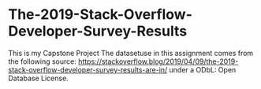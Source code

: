 # The-2019-Stack-Overflow-Developer-Survey-Results
This is my Capstone Project
The datasetuse in this assignment comes from the following source: https://stackoverflow.blog/2019/04/09/the-2019-stack-overflow-developer-survey-results-are-in/ under a ODbL: Open Database License.
